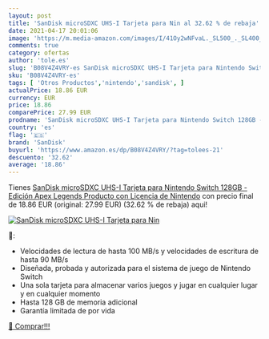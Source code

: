 ```yaml
---
layout: post
title: 'SanDisk microSDXC UHS-I Tarjeta para Nin al 32.62 % de rebaja'
date: 2021-04-17 20:01:06
image: 'https://m.media-amazon.com/images/I/41Oy2wNFvaL._SL500_._SL400_.jpg'
comments: true
category: ofertas
author: 'tole.es'
slug: 'B08V4Z4VRY-es SanDisk microSDXC UHS-I Tarjeta para Nintendo Switch 128GB...'
sku: 'B08V4Z4VRY-es'
tags: [ 'Otros Productos','nintendo','sandisk', ]
actualPrice: 18.86 EUR
currency: EUR
price: 18.86
comparePrice: 27.99 EUR
prodname: 'SanDisk microSDXC UHS-I Tarjeta para Nintendo Switch 128GB - Edición Apex Legends  Producto con Licencia de Nintendo'
country: 'es'
flag: '🇪🇸'
brand: 'SanDisk'
buyurl: 'https://www.amazon.es/dp/B08V4Z4VRY/?tag=tolees-21'
descuento: '32.62'
average: '18.86'
---
```


Tienes [SanDisk microSDXC UHS-I Tarjeta para Nintendo Switch 128GB - Edición Apex Legends  Producto con Licencia de Nintendo](https://www.amazon.es/dp/B08V4Z4VRY/?tag=tolees-21) con precio final de  18.86 EUR (original: 27.99 EUR) (32.62 %  de rebaja) aqui!

[![SanDisk microSDXC UHS-I Tarjeta para Nin](https://m.media-amazon.com/images/I/41Oy2wNFvaL._SL500_._SL400_.jpg)](https://www.amazon.es/dp/B08V4Z4VRY/?tag=tolees-21)

🔎:

- Velocidades de lectura de hasta 100 MB/s y velocidades de escritura de hasta 90 MB/s
- Diseñada, probada y autorizada para el sistema de juego de Nintendo Switch
- Una sola tarjeta para almacenar varios juegos y jugar en cualquier lugar y en cualquier momento
- Hasta 128 GB de memoria adicional
- Garantía limitada de por vida

[🛒 Comprar!!!](https://www.amazon.es/dp/B08V4Z4VRY/?tag=tolees-21)
